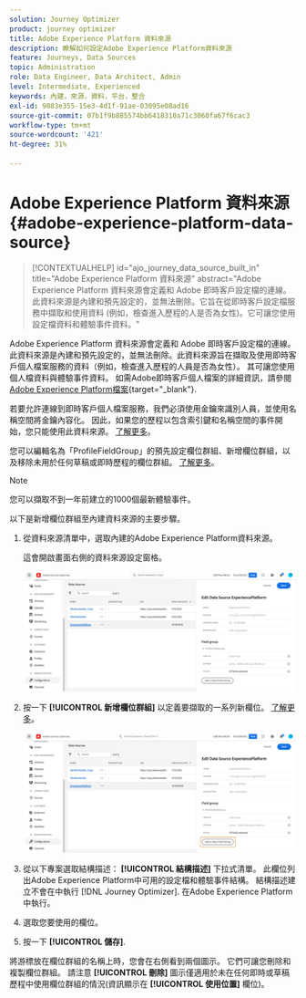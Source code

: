 ```yaml
---
solution: Journey Optimizer
product: journey optimizer
title: Adobe Experience Platform 資料來源
description: 瞭解如何設定Adobe Experience Platform資料來源
feature: Journeys, Data Sources
topic: Administration
role: Data Engineer, Data Architect, Admin
level: Intermediate, Experienced
keywords: 內建，來源，資料，平台，整合
exl-id: 9083e355-15e3-4d1f-91ae-03095e08ad16
source-git-commit: 07b1f9b885574bb6418310a71c3060fa67f6cac3
workflow-type: tm+mt
source-wordcount: '421'
ht-degree: 31%

---
```


# Adobe Experience Platform 資料來源 {#adobe-experience-platform-data-source}

>[!CONTEXTUALHELP]
>id="ajo_journey_data_source_built_in"
>title="Adobe Experience Platform 資料來源"
>abstract="Adobe Experience Platform 資料來源會定義和 Adobe 即時客戶設定檔的連線。此資料來源是內建和預先設定的，並無法刪除。它旨在從即時客戶設定檔服務中擷取和使用資料 (例如，檢查進入歷程的人是否為女性)。它可讓您使用設定檔資料和體驗事件資料。"

Adobe Experience Platform 資料來源會定義和 Adobe 即時客戶設定檔的連線。此資料來源是內建和預先設定的，並無法刪除。此資料來源旨在擷取及使用即時客戶個人檔案服務的資料（例如，檢查進入歷程的人員是否為女性）。 其可讓您使用個人檔資料與體驗事件資料。 如需Adobe即時客戶個人檔案的詳細資訊，請參閱 [Adobe Experience Platform檔案](https://experienceleague.adobe.com/docs/experience-platform/profile/home.html?lang=zh-Hant){target="_blank"}.


若要允許連線到即時客戶個人檔案服務，我們必須使用金鑰來識別人員，並使用名稱空間將金鑰內容化。 因此，如果您的歷程以包含索引鍵和名稱空間的事件開始，您只能使用此資料來源。 [了解更多](../building-journeys/journey.md)。

您可以編輯名為「ProfileFieldGroup」的預先設定欄位群組、新增欄位群組，以及移除未用於任何草稿或即時歷程的欄位群組。 [了解更多](../datasource/configure-data-sources.md#define-field-groups)。


>[!NOTE]
>
>您可以擷取不到一年前建立的1000個最新體驗事件。

以下是新增欄位群組至內建資料來源的主要步驟。

1. 從資料來源清單中，選取內建的Adobe Experience Platform資料來源。

   這會開啟畫面右側的資料來源設定窗格。

   ![](assets/journey23.png)

1. 按一下 **[!UICONTROL 新增欄位群組]** 以定義要擷取的一系列新欄位。 [了解更多](../datasource/configure-data-sources.md#define-field-groups)。

   ![](assets/journey24.png)

1. 從以下專案選取結構描述： **[!UICONTROL 結構描述]** 下拉式清單。 此欄位列出Adobe Experience Platform中可用的設定檔和體驗事件結構。 結構描述建立不會在中執行 [!DNL Journey Optimizer]. 在Adobe Experience Platform中執行。
1. 選取您要使用的欄位。
1. 按一下 **[!UICONTROL 儲存]**.

將游標放在欄位群組的名稱上時，您會在右側看到兩個圖示。 它們可讓您刪除和複製欄位群組。 請注意 **[!UICONTROL 刪除]** 圖示僅適用於未在任何即時或草稿歷程中使用欄位群組的情況(資訊顯示在 **[!UICONTROL 使用位置]** 欄位)。
